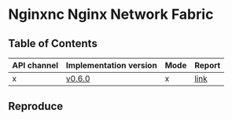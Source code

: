 # Nginxnc Nginx Network Fabric

## Table of Contents

|API channel|Implementation version|Mode|Report|
|-----------|----------------------|----|------|
|x|[v0.6.0](https://github.com/nginxinc/nginx-gateway-fabric/releases/tag/v0.6.0)|x|[link](./v0.6.0-report.yaml)|

## Reproduce
